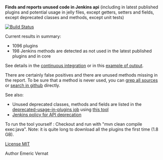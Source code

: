 **Finds and reports unused code in Jenkins api** (including in latest published plugins and potential usage in jelly files, except getters, setters and fields, except deprecated classes and methods, except unit tests)

[![Build Status](https://ci.jenkins-ci.org/buildStatus/icon?job=infra_unused-code-detector)](https://ci.jenkins-ci.org/view/Infrastructure/job/infra_unused-code-detector/)

Current results in summary:
* 1096 plugins
* 198 Jenkins methods are detected as not used in the latest published plugins and in core

See details in the [continuous integration](https://ci.jenkins-ci.org/view/Infrastructure/job/infra_unused-code-detector/lastSuccessfulBuild/artifact/target/output.html)
or in this [example of output](../../blob/master/Output_example.html).

There are certainly false positives and there are unused methods missing in the report.
To be sure that a method is never used, you can [grep all sources](https://wiki.jenkins-ci.org/display/JENKINS/Grepping+all+sources) or [search in github](https://github.com/search?type=Code&q=user%3Ajenkinsci+SomeClass.staticMethod) directly.

See also:
* Unused deprecated classes, methods and fields are listed in the [deprecated-usage-in-plugins job](https://ci.jenkins-ci.org/view/Infrastructure/job/infra_deprecated-usage-in-plugins/lastSuccessfulBuild/artifact/target/output.html#deprecatedApiNotUsed) using [this tool](https://github.com/jenkins-infra/deprecated-usage-in-plugins)
* [Jenkins policy for API deprecation](https://issues.jenkins-ci.org/browse/JENKINS-31035)

To run the tool yourself : Checkout and run with "mvn clean compile exec:java".
Note: it is quite long to download all the plugins the first time (1.8 GB).

[License MIT](../../blob/master/LICENSE.txt)

Author Emeric Vernat
